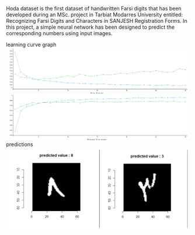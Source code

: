 Hoda dataset is the first dataset of handwritten Farsi digits that has been developed during an MSc. project in Tarbiat Modarres University entitled: Recognizing Farsi Digits and Characters in SANJESH Registration Forms. 
In this project, a simple neural network has been designed to predict the corresponding numbers using input images.


learning curve graph
![graph](graph.png)
predictions
![Predictions](FotoJet.jpg)
